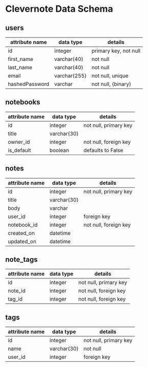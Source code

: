 # Clevernote Data Schema

## users

| attribute name | data type    | details               |
| -------------- | ------------ | --------------------- |
| id             | integer      | primary key, not null |
| first_name     | varchar(40)  | not null              |
| last_name      | varchar(40)  | not null              |
| email          | varchar(255) | not null, unique      |
| hashedPassword | varchar      | not null, (binary)    |

## notebooks

| attribute name | data type   | details               |
| -------------- | ----------- | --------------------- |
| id             | integer     | not null, primary key |
| title          | varchar(30) |                       |
| owner_id       | integer     | not null, foreign key |
| is_default     | boolean     | defaults to False     |

## notes

| attribute name | data type   | details               |
| -------------- | ----------- | --------------------- |
| id             | integer     | not null, primary key |
| title          | varchar(30) |                       |
| body           | varchar     |                       |
| user_id        | integer     | foreign key           |
| notebook_id    | integer     | not null, foreign key |
| created_on     | datetime    |                       |
| updated_on     | datetime    |                       |

## note_tags

| attribute name | data type | details               |
| -------------- | --------- | --------------------- |
| id             | integer   | not null, primary key |
| note_id        | integer   | not null, foreign key |
| tag_id         | integer   | not null, foreign key |

## tags

| attribute name | data type   | details               |
| -------------- | ----------- | --------------------- |
| id             | integer     | not null, primary key |
| name           | varchar(30) | not null              |
| user_id        | integer     | foreign key           |

